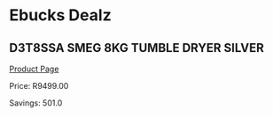
# Ebucks Dealz
## D3T8SSA SMEG 8KG TUMBLE DRYER SILVER
[Product Page](https://www.ebucks.com/web/shop/productSelected.do?prodId=1183628125&catId=1196429345)

Price: R9499.00

Savings: 501.0


	